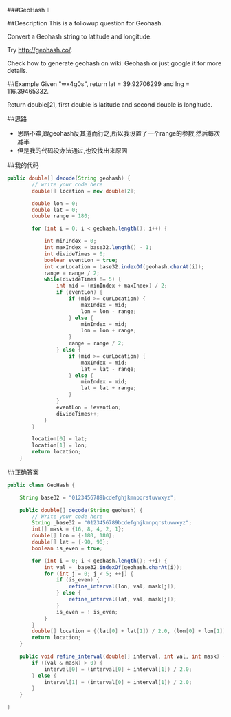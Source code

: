 ###GeoHash II

##Description
This is a followup question for Geohash.

Convert a Geohash string to latitude and longitude.

Try http://geohash.co/.

Check how to generate geohash on wiki: Geohash or just google it for more details.


##Example
Given "wx4g0s", return lat = 39.92706299 and lng = 116.39465332.

Return double[2], first double is latitude and second double is longitude.

##思路
- 思路不难,跟geohash反其道而行之,所以我设置了一个range的参数,然后每次减半
- 但是我的代码没办法通过,也没找出来原因

##我的代码

```java
public double[] decode(String geohash) {
        // write your code here
        double[] location = new double[2];

        double lon = 0;
        double lat = 0;
        double range = 180;

        for (int i = 0; i < geohash.length(); i++) {

            int minIndex = 0;
            int maxIndex = base32.length() - 1;
            int divideTimes = 0;
            boolean eventLon = true;
            int curLocation = base32.indexOf(geohash.charAt(i));
            range = range / 2;
            while(divideTimes != 5) {
                int mid = (minIndex + maxIndex) / 2;
                if (eventLon) {
                    if (mid >= curLocation) {
                        maxIndex = mid;
                        lon = lon - range;
                    } else {
                        minIndex = mid;
                        lon = lon + range;
                    }
                    range = range / 2;
                } else {
                    if (mid >= curLocation) {
                        maxIndex = mid;
                        lat = lat - range;
                    } else {
                        minIndex = mid;
                        lat = lat + range;
                    }
                }
                eventLon = !eventLon;
                divideTimes++;
            }
        }

        location[0] = lat;
        location[1] = lon;
        return location;
    }
```

##正确答案
```java
public class GeoHash {

    String base32 = "0123456789bcdefghjkmnpqrstuvwxyz";

    public double[] decode(String geohash) {
        // Write your code here
        String _base32 = "0123456789bcdefghjkmnpqrstuvwxyz";
        int[] mask = {16, 8, 4, 2, 1};
        double[] lon = {-180, 180};
        double[] lat = {-90, 90};
        boolean is_even = true;

        for (int i = 0; i < geohash.length(); ++i) {
            int val = _base32.indexOf(geohash.charAt(i));
            for (int j = 0; j < 5; ++j) {
                if (is_even) {
                    refine_interval(lon, val, mask[j]);
                } else {
                    refine_interval(lat, val, mask[j]);
                }
                is_even = ! is_even;
            }
        }
        double[] location = {(lat[0] + lat[1]) / 2.0, (lon[0] + lon[1]) / 2.0};
        return location;
    }

    public void refine_interval(double[] interval, int val, int mask) {
        if ((val & mask) > 0) {
            interval[0] = (interval[0] + interval[1]) / 2.0;
        } else {
            interval[1] = (interval[0] + interval[1]) / 2.0;
        }
    }

}
```
